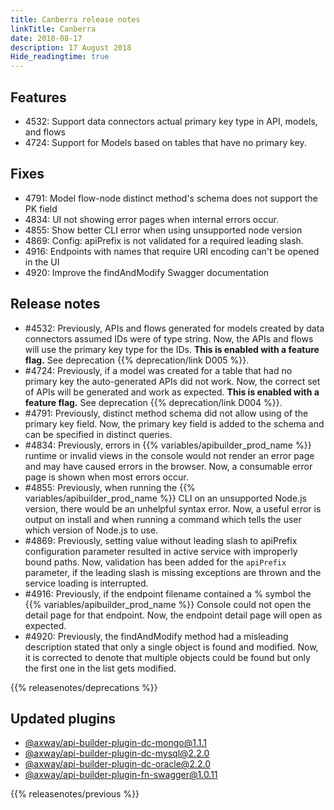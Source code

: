 ```yaml
---
title: Canberra release notes
linkTitle: Canberra
date: 2018-08-17
description: 17 August 2018
Hide_readingtime: true
---
```

## Features

* 4532: Support data connectors actual primary key type in API, models, and flows
* 4724: Support for Models based on tables that have no primary key.

## Fixes

* 4791: Model flow-node distinct method's schema does not support the PK field
* 4834: UI not showing error pages when internal errors occur.
* 4855: Show better CLI error when using unsupported node version
* 4869: Config: apiPrefix is not validated for a required leading slash.
* 4916: Endpoints with names that require URI encoding can't be opened in the UI
* 4920: Improve the findAndModify Swagger documentation

## Release notes

* #4532: Previously, APIs and flows generated for models created by data connectors assumed IDs were of type string. Now, the APIs and flows will use the primary key type for the IDs. **This is enabled with a feature flag.** See deprecation {{% deprecation/link D005 %}}.
* #4724: Previously, if a model was created for a table that had no primary key the auto-generated APIs did not work. Now, the correct set of APIs will be generated and work as expected. **This is enabled with a feature flag.** See deprecation {{% deprecation/link D004 %}}.
* #4791: Previously, distinct method schema did not allow using of the primary key field. Now, the primary key field is added to the schema and can be specified in distinct queries.
* #4834: Previously, errors in {{% variables/apibuilder_prod_name %}} runtime or invalid views in the console would not render an error page and may have caused errors in the browser. Now, a consumable error page is shown when most errors occur.
* #4855: Previously, when running the {{% variables/apibuilder_prod_name %}} CLI on an unsupported Node.js version, there would be an unhelpful syntax error. Now, a useful error is output on install and when running a command which tells the user which version of Node.js to use.
* #4869: Previously, setting value without leading slash to apiPrefix configuration parameter resulted in active service with improperly bound paths. Now, validation has been added for the `apiPrefix` parameter, if the leading slash is missing exceptions are thrown and the service loading is interrupted.
* #4916: Previously, if the endpoint filename contained a % symbol the {{% variables/apibuilder_prod_name %}} Console could not open the detail page for that endpoint. Now, the endpoint detail page will open as expected.
* #4920: Previously, the findAndModify method had a misleading description stated that only a single object is found and modified. Now, it is corrected to denote that multiple objects could be found but only the first one in the list gets modified.

{{% releasenotes/deprecations %}}

## Updated plugins

* [@axway/api-builder-plugin-dc-mongo@1.1.1](https://www.npmjs.com/package/@axway/api-builder-plugin-dc-mongo/v/1.1.1)
* [@axway/api-builder-plugin-dc-mysql@2.2.0](https://www.npmjs.com/package/@axway/api-builder-plugin-dc-mysql/v/2.2.0)
* [@axway/api-builder-plugin-dc-oracle@2.2.0](https://www.npmjs.com/package/@axway/api-builder-plugin-dc-oracle/v/2.2.0)
* [@axway/api-builder-plugin-fn-swagger@1.0.11](https://www.npmjs.com/package/@axway/api-builder-plugin-fn-swagger/v/1.0.11)


{{% releasenotes/previous %}}
